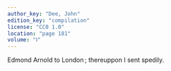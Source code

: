 ```yaml
---
author_key: "Dee, John"
edition_key: "compilation"
license: "CC0 1.0"
location: "page 181"
volume: "Ⅰ"
---
```

Edmond Arnold to London ; thereuppon I sent spedily.
